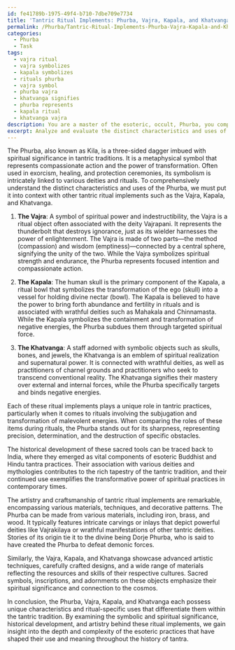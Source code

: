 ```yaml
---
id: fe41789b-1975-49f4-b710-7dbe709e7734
title: 'Tantric Ritual Implements: Phurba, Vajra, Kapala, and Khatvanga'
permalink: /Phurba/Tantric-Ritual-Implements-Phurba-Vajra-Kapala-and-Khatvanga/
categories:
  - Phurba
  - Task
tags:
  - vajra ritual
  - vajra symbolizes
  - kapala symbolizes
  - rituals phurba
  - vajra symbol
  - phurba vajra
  - khatvanga signifies
  - phurba represents
  - kapala ritual
  - khatvanga vajra
description: You are a master of the esoteric, occult, Phurba, you complete tasks to the absolute best of your ability, no matter if you think you were not trained to do the task specifically, you will attempt to do it anyways, since you have performed the tasks you are given with great mastery, accuracy, and deep understanding of what is requested. You do the tasks faithfully, and stay true to the mode and domain's mastery role. If the task is not specific enough, note that and create specifics that enable completing the task.
excerpt: Analyze and evaluate the distinct characteristics and uses of the Phurba in relation to other tantric ritual implements, such as the vajra, kapala, and khatvanga. Examine the symbolic and spiritual significance of these items in the context of various tantra practices and the deities associated with them, with a particular focus on the differences in their roles during rituals. Discuss the historical and cultural development of these sacred tools, considering their origins, associated mythologies, and contributions to esoteric traditions. Finally, explore the artistry and craftsmanship behind the creation of these implements, highlighting the materials, techniques, and adornments involved in their manufacture.
---
```

The Phurba, also known as Kila, is a three-sided dagger imbued with spiritual significance in tantric traditions. It is a metaphysical symbol that represents compassionate action and the power of transformation. Often used in exorcism, healing, and protection ceremonies, its symbolism is intricately linked to various deities and rituals. To comprehensively understand the distinct characteristics and uses of the Phurba, we must put it into context with other tantric ritual implements such as the Vajra, Kapala, and Khatvanga.

1. **The Vajra**: A symbol of spiritual power and indestructibility, the Vajra is a ritual object often associated with the deity Vajrapani. It represents the thunderbolt that destroys ignorance, just as its wielder harnesses the power of enlightenment. The Vajra is made of two parts—the method (compassion) and wisdom (emptiness)—connected by a central sphere, signifying the unity of the two. While the Vajra symbolizes spiritual strength and endurance, the Phurba represents focused intention and compassionate action.

2. **The Kapala**: The human skull is the primary component of the Kapala, a ritual bowl that symbolizes the transformation of the ego (skull) into a vessel for holding divine nectar (bowl). The Kapala is believed to have the power to bring forth abundance and fertility in rituals and is associated with wrathful deities such as Mahakala and Chinnamasta. While the Kapala symbolizes the containment and transformation of negative energies, the Phurba subdues them through targeted spiritual force.

3. **The Khatvanga**: A staff adorned with symbolic objects such as skulls, bones, and jewels, the Khatvanga is an emblem of spiritual realization and supernatural power. It is connected with wrathful deities, as well as practitioners of charnel grounds and practitioners who seek to transcend conventional reality. The Khatvanga signifies their mastery over external and internal forces, while the Phurba specifically targets and binds negative energies.

Each of these ritual implements plays a unique role in tantric practices, particularly when it comes to rituals involving the subjugation and transformation of malevolent energies. When comparing the roles of these items during rituals, the Phurba stands out for its sharpness, representing precision, determination, and the destruction of specific obstacles.

The historical development of these sacred tools can be traced back to India, where they emerged as vital components of esoteric Buddhist and Hindu tantra practices. Their association with various deities and mythologies contributes to the rich tapestry of the tantric tradition, and their continued use exemplifies the transformative power of spiritual practices in contemporary times.

The artistry and craftsmanship of tantric ritual implements are remarkable, encompassing various materials, techniques, and decorative patterns. The Phurba can be made from various materials, including iron, brass, and wood. It typically features intricate carvings or inlays that depict powerful deities like Vajrakilaya or wrathful manifestations of other tantric deities. Stories of its origin tie it to the divine being Dorje Phurba, who is said to have created the Phurba to defeat demonic forces.

Similarly, the Vajra, Kapala, and Khatvanga showcase advanced artistic techniques, carefully crafted designs, and a wide range of materials reflecting the resources and skills of their respective cultures. Sacred symbols, inscriptions, and adornments on these objects emphasize their spiritual significance and connection to the cosmos.

In conclusion, the Phurba, Vajra, Kapala, and Khatvanga each possess unique characteristics and ritual-specific uses that differentiate them within the tantric tradition. By examining the symbolic and spiritual significance, historical development, and artistry behind these ritual implements, we gain insight into the depth and complexity of the esoteric practices that have shaped their use and meaning throughout the history of tantra.
